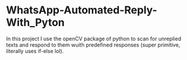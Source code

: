# WhatsApp-Automated-Reply-With_Pyton

In this project I use the openCV package of python to scan for unreplied texts and respond to them wuith predefined responses (super primitive, literally uses if-else lol).
